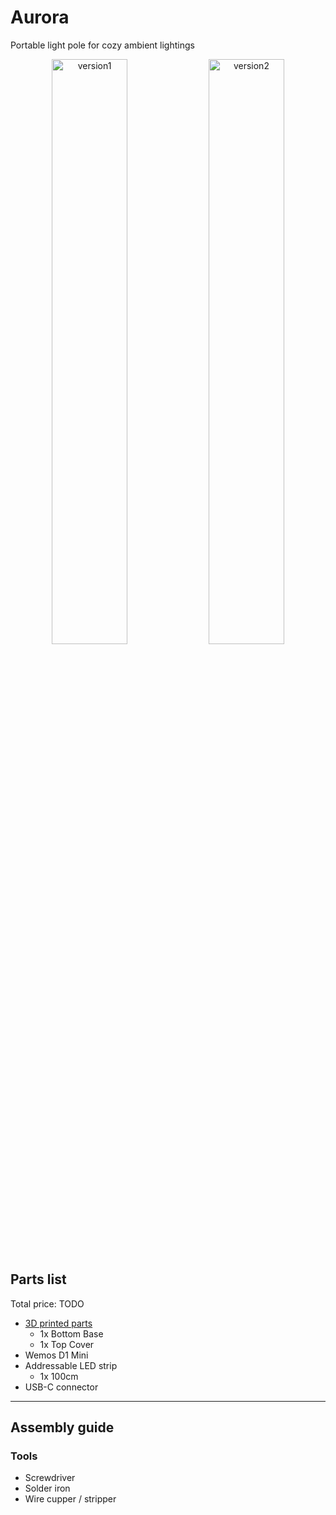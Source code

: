 # Aurora

Portable light pole for cozy ambient lightings

<div align="center">
    <img src="static/project-header-1.png" alt="version1" width="49%"/>
    <img src="static/project-header-2.png" alt="version2" width="49%"/>
</div>


## Parts list

Total price: TODO

- [3D printed parts](./exports/)
    - 1x Bottom Base
    - 1x Top Cover
- Wemos D1 Mini
- Addressable LED strip
    - 1x 100cm
- USB-C connector


---
## Assembly guide

### Tools
  - Screwdriver
  - Solder iron
  - Wire cupper / stripper


